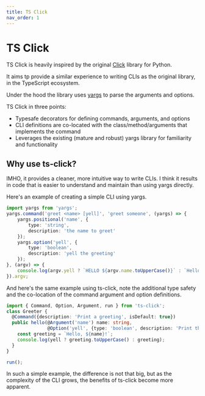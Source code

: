 ```yaml
---
title: TS Click
nav_order: 1
---
```


# TS Click
TS Click is heavily inspired by the original [Click](https://click.palletsprojects.com/en/8.1.x/) library for Python.

It aims tp provide a similar experience to writing CLIs as the original library, in the TypeScript ecosystem.

Under the hood the library uses [yargs](https://yargs.js.org/) to parse the arguments and options.

TS Click in three points:
* Typesafe decorators for defining commands, arguments, and options
* CLI definitions are co-located with the class/method/arguments that implements the command
* Leverages the existing (mature and robust) yargs library for familiarity and functionality

## Why use ts-click?
IMHO, it provides a cleaner, more intuitive way to write CLIs. I think it results in code that is easier to understand and maintain than using yargs directly.

Here's an example of creating a simple CLI using yargs.
```typescript   
import yargs from 'yargs';
yargs.command('greet <name> [yell]', 'greet someone', (yargs) => {
    yargs.positional('name', {
        type: 'string',
        description: 'the name to greet'
    });
    yargs.option('yell', {
        type: 'boolean',
        description: 'yell the greeting'
    });
}, (argv) => {
    console.log(argv.yell ? `HELLO ${argv.name.toUpperCase()}` : `Hello ${argv.name}`);
}).argv;
```    

And here's the same example using ts-click, note the additional type safety and the co-location of the command argument and option definitions.
```typescript
import { Command, Option, Argument, run } from 'ts-click';
class Greeter {
  @Command({description: 'Print a greeting', isDefault: true})
  public hello(@Argument('name') name: string,
               @Option('yell', {type: 'boolean', description: 'Print the greeting in upper case'}) yell: boolean) {
    const greeting = `Hello, ${name}!`;
    console.log(yell ? greeting.toUpperCase() : greeting);
  }
}

run();
```

In such a simple example, the difference is not that big, but as the complexity of the CLI grows, the benefits of ts-click become more apparent.


